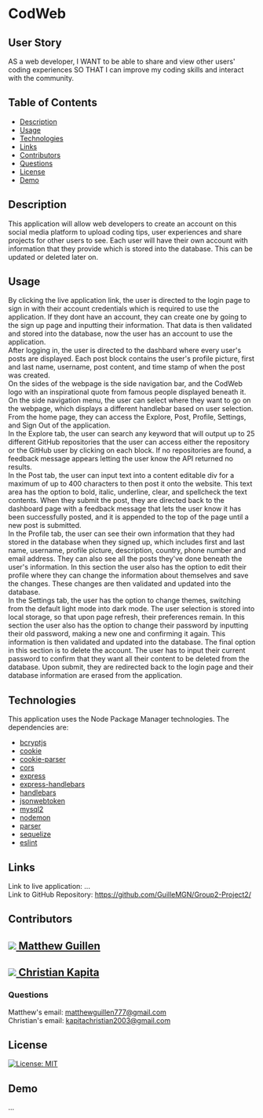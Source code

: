 # CodWeb

## User Story
AS a web developer, I WANT to be able to share and view other users' coding experiences SO THAT I can improve my coding skills and interact with the community.

## Table of Contents
* [Description](#description)
* [Usage](#usage)
* [Technologies](#technologies)
* [Links](#links)
* [Contributors](#contributors)
* [Questions](#questions)
* [License](#license)
* [Demo](#demo)

## Description
This application will allow web developers to create an account on this social media platform to upload coding tips, user experiences and share projects for other users to see. Each user will have their own account with information that they provide which is stored into the database. This can be updated or deleted later on. 

## Usage
By clicking the live application link, the user is directed to the login page to sign in with their account credentials which is required to use the application. If they dont have an account, they can create one by going to the sign up page and inputting their information. That data is then validated and stored into the database, now the user has an account to use the application. <br />
After logging in, the user is directed to the dashbard where every user's posts are displayed. Each post block contains the user's profile picture, first and last name, username, post content, and time stamp of when the post was created. <br />
On the sides of the webpage is the side navigation bar, and the CodWeb logo with an inspirational quote from famous people displayed beneath it. On the side navigation menu, the user can select where they want to go on the webpage, which displays a different handlebar based on user selection. From the home page, they can access the Explore, Post, Profile, Settings, and Sign Out of the application. <br />
In the Explore tab, the user can search any keyword that will output up to 25 different GitHub repositories that the user can access either the repository or the GitHub user by clicking on each block. If no repositories are found, a feedback message appears letting the user know the API returned no results. <br />
In the Post tab, the user can input text into a content editable div for a maximum of up to 400 characters to then post it onto the website. This text area has the option to bold, italic, underline, clear, and spellcheck the text contents. When they submit the post, they are directed back to the dashboard page with a feedback message that lets the user know it has been successfully posted, and it is appended to the top of the page until a new post is submitted. <br />
In the Profile tab, the user can see their own information that they had stored in the database when they signed up, which includes first and last name, username, profile picture, description, country, phone number and email address. They can also see all the posts they've done beneath the user's information. In this section the user also has the option to edit their profile where they can change the information about themselves and save the changes. These changes are then validated and updated into the database. <br />
In the Settings tab, the user has the option to change themes, switching from the default light mode into dark mode. The user selection is stored into local storage, so that upon page refresh, their preferences remain. In this section the user also has the option to change their password by inputting their old password, making a new one and confirming it again. This information is then validated and updated into the database. The final option in this section is to delete the account. The user has to input their current password to confirm that they want all their content to be deleted from the database. Upon submit, they are redirected back to the login page and their database information are erased from the application. 

## Technologies
This application uses the Node Package Manager technologies. The dependencies are: 
* <a href="https://www.npmjs.com/package/bcryptjs" target="_blank">bcryptjs</a>
* <a href="https://www.npmjs.com/package/cookie" target="_blank">cookie</a>
* <a href="https://www.npmjs.com/package/cookie-parser" target="_blank">cookie-parser</a>
* <a href="https://www.npmjs.com/package/cors" target="_blank">cors</a>
* <a href="https://www.npmjs.com/package/express" target="_blank">express</a>
* <a href="https://www.npmjs.com/package/express-handlebars" target="_blank">express-handlebars</a>
* <a href="https://www.npmjs.com/package/handlebars" target="_blank">handlebars</a>
* <a href="https://www.npmjs.com/package/jsonwebtoken" target="_blank">jsonwebtoken</a>
* <a href="https://www.npmjs.com/package/mysql2" target="_blank">mysql2</a>
* <a href="https://www.npmjs.com/package/nodemon" target="_blank">nodemon</a>
* <a href="https://www.npmjs.com/package/parser" target="_blank">parser</a>
* <a href="https://www.npmjs.com/package/sequelize" target="_blank">sequelize</a>
* <a href="https://www.npmjs.com/package/eslint" target="_blank">eslint</a>

## Links
Link to live application: ... </br>
Link to GitHub Repository: https://github.com/GuilleMGN/Group2-Project2/ </br>

## Contributors
<h2><a href="https://github.com/GuilleMGN"><img src="https://avatars.githubusercontent.com/u/73862470?s=60&v=4" /> Matthew Guillen</a></h2>
<h2><a href="https://github.com/ChristianKapita"><img src="https://avatars.githubusercontent.com/u/73804862?s=60&v=4" /> Christian Kapita</a></h2>

### Questions 
Matthew's email: matthewguillen777@gmail.com </br>
Christian's email: kapitachristian2003@gmail.com </br>

## License
[![License: MIT](https://img.shields.io/badge/License-MIT-yellow.svg)](https://opensource.org/licenses/MIT)

## Demo
...
